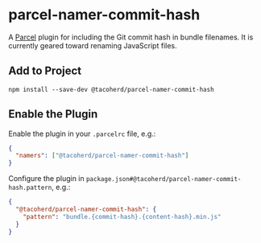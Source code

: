 # parcel-namer-commit-hash

A [Parcel][] plugin for including the Git commit hash in bundle filenames. It is currently geared toward renaming JavaScript files.

## Add to Project

```shell
npm install --save-dev @tacoherd/parcel-namer-commit-hash
```

## Enable the Plugin

Enable the plugin in your `.parcelrc` file, e.g.:

```json
{
  "namers": ["@tacoherd/parcel-namer-commit-hash"]
}
```

Configure the plugin in `package.json#@tacoherd/parcel-namer-commit-hash.pattern`, e.g.:

```json
{
  "@tacoherd/parcel-namer-commit-hash": {
    "pattern": "bundle.{commit-hash}.{content-hash}.min.js"
  }
}
```

[parcel]: https://parceljs.org/

